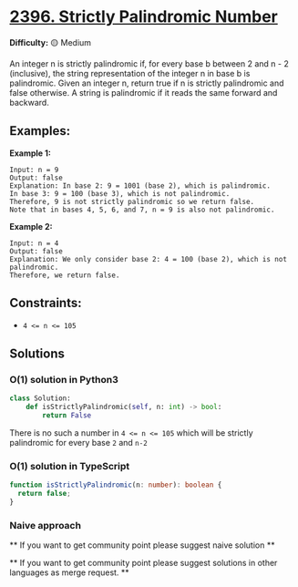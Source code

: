 # [2396. Strictly Palindromic Number](https://leetcode.com/problems/strictly-palindromic-number/)

**Difficulty:** :yellow_circle: Medium

An integer n is strictly palindromic if, for every base b between 2 and n - 2
(inclusive), the string representation of the integer n in base b is palindromic.
Given an integer n, return true if n is strictly palindromic and false otherwise.
A string is palindromic if it reads the same forward and backward.

## Examples:

**Example 1:**

```text
Input: n = 9
Output: false
Explanation: In base 2: 9 = 1001 (base 2), which is palindromic.
In base 3: 9 = 100 (base 3), which is not palindromic.
Therefore, 9 is not strictly palindromic so we return false.
Note that in bases 4, 5, 6, and 7, n = 9 is also not palindromic.
```

**Example 2:**

```text
Input: n = 4
Output: false
Explanation: We only consider base 2: 4 = 100 (base 2), which is not palindromic.
Therefore, we return false.
```

## Constraints:

- `4 <= n <= 105`

## Solutions

### O(1) solution in Python3

```python
class Solution:
    def isStrictlyPalindromic(self, n: int) -> bool:
        return False
```

There is no such a number in `4 <= n <= 105` which will be strictly palindromic for every base `2` and `n-2`

### O(1) solution in TypeScript

```typescript
function isStrictlyPalindromic(n: number): boolean {
  return false;
}
```

### Naive approach

** If you want to get community point please suggest naive solution **

** If you want to get community point please suggest solutions in other languages as merge request. **
